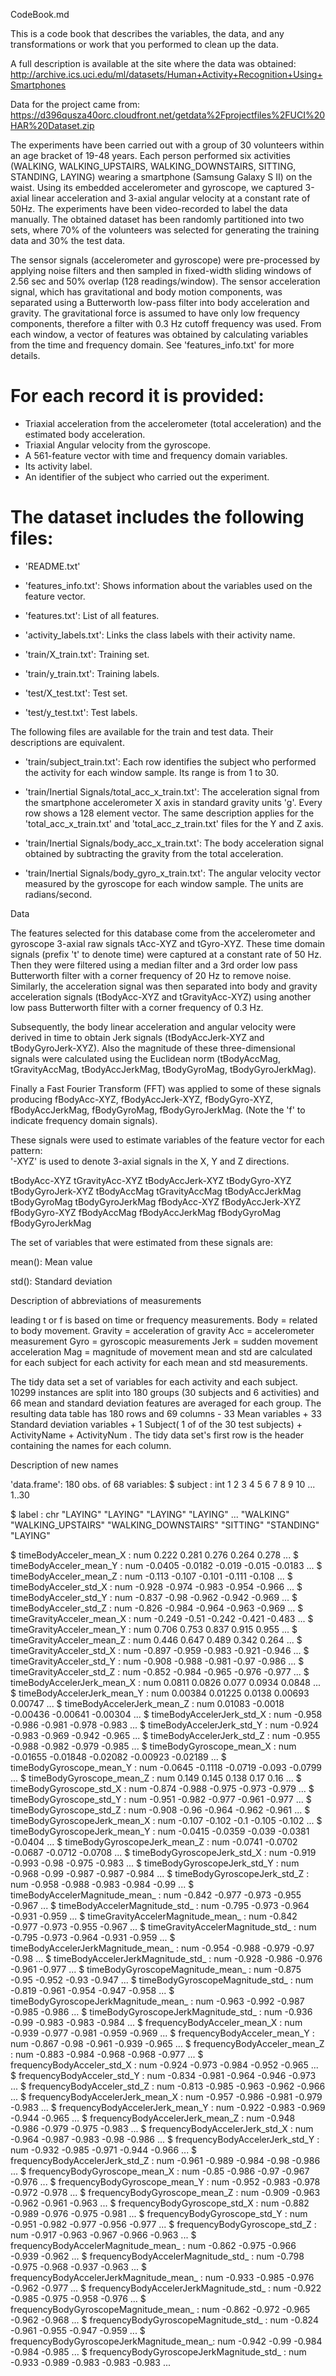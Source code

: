 CodeBook.md

This is a code book that describes the variables, the data, and any transformations or work that you performed to clean up the data.

A full description is available at the site where the data was obtained:
http://archive.ics.uci.edu/ml/datasets/Human+Activity+Recognition+Using+Smartphones

Data for the project came from:
https://d396qusza40orc.cloudfront.net/getdata%2Fprojectfiles%2FUCI%20HAR%20Dataset.zip 

The experiments have been carried out with a group of 30 volunteers within an age bracket of 19-48 years. Each person performed six activities (WALKING, WALKING_UPSTAIRS, WALKING_DOWNSTAIRS, SITTING, STANDING, LAYING) wearing a smartphone (Samsung Galaxy S II) on the waist. Using its embedded accelerometer and gyroscope, we captured 3-axial linear acceleration and 3-axial angular velocity at a constant rate of 50Hz. The experiments have been video-recorded to label the data manually. The obtained dataset has been randomly partitioned into two sets, where 70% of the volunteers was selected for generating the training data and 30% the test data. 

The sensor signals (accelerometer and gyroscope) were pre-processed by applying noise filters and then sampled in fixed-width sliding windows of 2.56 sec and 50% overlap (128 readings/window). The sensor acceleration signal, which has gravitational and body motion components, was separated using a Butterworth low-pass filter into body acceleration and gravity. The gravitational force is assumed to have only low frequency components, therefore a filter with 0.3 Hz cutoff frequency was used. From each window, a vector of features was obtained by calculating variables from the time and frequency domain. See 'features_info.txt' for more details. 

For each record it is provided:
======================================

- Triaxial acceleration from the accelerometer (total acceleration) and the estimated body acceleration.
- Triaxial Angular velocity from the gyroscope. 
- A 561-feature vector with time and frequency domain variables. 
- Its activity label. 
- An identifier of the subject who carried out the experiment.

The dataset includes the following files:
=========================================

- 'README.txt'

- 'features_info.txt': Shows information about the variables used on the feature vector.

- 'features.txt': List of all features.

- 'activity_labels.txt': Links the class labels with their activity name.

- 'train/X_train.txt': Training set.

- 'train/y_train.txt': Training labels.

- 'test/X_test.txt': Test set.

- 'test/y_test.txt': Test labels.

The following files are available for the train and test data. Their descriptions are equivalent. 

- 'train/subject_train.txt': Each row identifies the subject who performed the activity for each window sample. Its range is from 1 to 30. 

- 'train/Inertial Signals/total_acc_x_train.txt': The acceleration signal from the smartphone accelerometer X axis in standard gravity units 'g'. Every row shows a 128 element vector. The same description applies for the 'total_acc_x_train.txt' and 'total_acc_z_train.txt' files for the Y and Z axis. 

- 'train/Inertial Signals/body_acc_x_train.txt': The body acceleration signal obtained by subtracting the gravity from the total acceleration. 

- 'train/Inertial Signals/body_gyro_x_train.txt': The angular velocity vector measured by the gyroscope for each window sample. The units are radians/second. 

Data

The features selected for this database come from the accelerometer and gyroscope 3-axial raw signals tAcc-XYZ and tGyro-XYZ. These time domain signals (prefix 't' to denote time) were captured at a constant rate of 50 Hz. Then they were filtered using a median filter and a 3rd order low pass Butterworth filter with a corner frequency of 20 Hz to remove noise. Similarly, the acceleration signal was then separated into body and gravity acceleration signals (tBodyAcc-XYZ and tGravityAcc-XYZ) using another low pass Butterworth filter with a corner frequency of 0.3 Hz. 

Subsequently, the body linear acceleration and angular velocity were derived in time to obtain Jerk signals (tBodyAccJerk-XYZ and tBodyGyroJerk-XYZ). Also the magnitude of these three-dimensional signals were calculated using the Euclidean norm (tBodyAccMag, tGravityAccMag, tBodyAccJerkMag, tBodyGyroMag, tBodyGyroJerkMag). 

Finally a Fast Fourier Transform (FFT) was applied to some of these signals producing fBodyAcc-XYZ, fBodyAccJerk-XYZ, fBodyGyro-XYZ, fBodyAccJerkMag, fBodyGyroMag, fBodyGyroJerkMag. (Note the 'f' to indicate frequency domain signals). 

These signals were used to estimate variables of the feature vector for each pattern:  
'-XYZ' is used to denote 3-axial signals in the X, Y and Z directions.

tBodyAcc-XYZ
tGravityAcc-XYZ
tBodyAccJerk-XYZ
tBodyGyro-XYZ
tBodyGyroJerk-XYZ
tBodyAccMag
tGravityAccMag
tBodyAccJerkMag
tBodyGyroMag
tBodyGyroJerkMag
fBodyAcc-XYZ
fBodyAccJerk-XYZ
fBodyGyro-XYZ
fBodyAccMag
fBodyAccJerkMag
fBodyGyroMag
fBodyGyroJerkMag
 
The set of variables that were estimated from these signals are: 

  mean(): Mean value
  
  std(): Standard deviation
  
Description of abbreviations of measurements

leading t or f is based on time or frequency measurements.
Body = related to body movement.
Gravity = acceleration of gravity
Acc = accelerometer measurement
Gyro = gyroscopic measurements
Jerk = sudden movement acceleration
Mag = magnitude of movement
mean and std are calculated for each subject for each activity for each mean and std measurements.
    
The tidy data set a set of variables for each activity and each subject. 
10299 instances are split into 180 groups (30 subjects and 6 activities) and 66 mean and standard deviation features are averaged for each group. The resulting data table has 
180 rows and 69 columns - 33 Mean variables + 33 Standard deviation variables + 1 Subject( 1 of of the 30 test subjects) + 
ActivityName + ActivityNum . 
The tidy data set's first row is the header containing the names for each column.

Description of new names

'data.frame':	180 obs. of  68 variables:
 $ subject                                      : int  1 2 3 4 5 6 7 8 9 10 ...
                                                        1..30
                                                        
 $ label                                        : chr  "LAYING" "LAYING" "LAYING" "LAYING" ...
                                                       "WALKING"
                                                       "WALKING_UPSTAIRS"
                                                       "WALKING_DOWNSTAIRS"
                                                       "SITTING"
                                                       "STANDING"
                                                       "LAYING"
                                                       
 $ timeBodyAcceler_mean_X                   : num  0.222 0.281 0.276 0.264 0.278 ...
 $ timeBodyAcceler_mean_Y                   : num  -0.0405 -0.0182 -0.019 -0.015 -0.0183 ...
 $ timeBodyAcceler_mean_Z                   : num  -0.113 -0.107 -0.101 -0.111 -0.108 ...
 $ timeBodyAcceler_std_X                    : num  -0.928 -0.974 -0.983 -0.954 -0.966 ...
 $ timeBodyAcceler_std_Y                    : num  -0.837 -0.98 -0.962 -0.942 -0.969 ...
 $ timeBodyAcceler_std_Z                    : num  -0.826 -0.984 -0.964 -0.963 -0.969 ...
 $ timeGravityAcceler_mean_X                : num  -0.249 -0.51 -0.242 -0.421 -0.483 ...
 $ timeGravityAcceler_mean_Y                : num  0.706 0.753 0.837 0.915 0.955 ...
 $ timeGravityAcceler_mean_Z                : num  0.446 0.647 0.489 0.342 0.264 ...
 $ timeGravityAcceler_std_X                 : num  -0.897 -0.959 -0.983 -0.921 -0.946 ...
 $ timeGravityAcceler_std_Y                 : num  -0.908 -0.988 -0.981 -0.97 -0.986 ...
 $ timeGravityAcceler_std_Z                 : num  -0.852 -0.984 -0.965 -0.976 -0.977 ...
 $ timeBodyAccelerJerk_mean_X               : num  0.0811 0.0826 0.077 0.0934 0.0848 ...
 $ timeBodyAccelerJerk_mean_Y               : num  0.00384 0.01225 0.0138 0.00693 0.00747 ...
 $ timeBodyAccelerJerk_mean_Z               : num  0.01083 -0.0018 -0.00436 -0.00641 -0.00304 ...
 $ timeBodyAccelerJerk_std_X                : num  -0.958 -0.986 -0.981 -0.978 -0.983 ...
 $ timeBodyAccelerJerk_std_Y                : num  -0.924 -0.983 -0.969 -0.942 -0.965 ...
 $ timeBodyAccelerJerk_std_Z                : num  -0.955 -0.988 -0.982 -0.979 -0.985 ...
 $ timeBodyGyroscope_mean_X                 : num  -0.01655 -0.01848 -0.02082 -0.00923 -0.02189 ...
 $ timeBodyGyroscope_mean_Y                 : num  -0.0645 -0.1118 -0.0719 -0.093 -0.0799 ...
 $ timeBodyGyroscope_mean_Z                 : num  0.149 0.145 0.138 0.17 0.16 ...
 $ timeBodyGyroscope_std_X                  : num  -0.874 -0.988 -0.975 -0.973 -0.979 ...
 $ timeBodyGyroscope_std_Y                  : num  -0.951 -0.982 -0.977 -0.961 -0.977 ...
 $ timeBodyGyroscope_std_Z                  : num  -0.908 -0.96 -0.964 -0.962 -0.961 ...
 $ timeBodyGyroscopeJerk_mean_X             : num  -0.107 -0.102 -0.1 -0.105 -0.102 ...
 $ timeBodyGyroscopeJerk_mean_Y             : num  -0.0415 -0.0359 -0.039 -0.0381 -0.0404 ...
 $ timeBodyGyroscopeJerk_mean_Z             : num  -0.0741 -0.0702 -0.0687 -0.0712 -0.0708 ...
 $ timeBodyGyroscopeJerk_std_X              : num  -0.919 -0.993 -0.98 -0.975 -0.983 ...
 $ timeBodyGyroscopeJerk_std_Y              : num  -0.968 -0.99 -0.987 -0.987 -0.984 ...
 $ timeBodyGyroscopeJerk_std_Z              : num  -0.958 -0.988 -0.983 -0.984 -0.99 ...
 $ timeBodyAccelerMagnitude_mean_           : num  -0.842 -0.977 -0.973 -0.955 -0.967 ...
 $ timeBodyAccelerMagnitude_std_            : num  -0.795 -0.973 -0.964 -0.931 -0.959 ...
 $ timeGravityAccelerMagnitude_mean_        : num  -0.842 -0.977 -0.973 -0.955 -0.967 ...
 $ timeGravityAccelerMagnitude_std_         : num  -0.795 -0.973 -0.964 -0.931 -0.959 ...
 $ timeBodyAccelerJerkMagnitude_mean_       : num  -0.954 -0.988 -0.979 -0.97 -0.98 ...
 $ timeBodyAccelerJerkMagnitude_std_        : num  -0.928 -0.986 -0.976 -0.961 -0.977 ...
 $ timeBodyGyroscopeMagnitude_mean_         : num  -0.875 -0.95 -0.952 -0.93 -0.947 ...
 $ timeBodyGyroscopeMagnitude_std_          : num  -0.819 -0.961 -0.954 -0.947 -0.958 ...
 $ timeBodyGyroscopeJerkMagnitude_mean_     : num  -0.963 -0.992 -0.987 -0.985 -0.986 ...
 $ timeBodyGyroscopeJerkMagnitude_std_      : num  -0.936 -0.99 -0.983 -0.983 -0.984 ...
 $ frequencyBodyAcceler_mean_X              : num  -0.939 -0.977 -0.981 -0.959 -0.969 ...
 $ frequencyBodyAcceler_mean_Y              : num  -0.867 -0.98 -0.961 -0.939 -0.965 ...
 $ frequencyBodyAcceler_mean_Z              : num  -0.883 -0.984 -0.968 -0.968 -0.977 ...
 $ frequencyBodyAcceler_std_X               : num  -0.924 -0.973 -0.984 -0.952 -0.965 ...
 $ frequencyBodyAcceler_std_Y               : num  -0.834 -0.981 -0.964 -0.946 -0.973 ...
 $ frequencyBodyAcceler_std_Z               : num  -0.813 -0.985 -0.963 -0.962 -0.966 ...
 $ frequencyBodyAccelerJerk_mean_X          : num  -0.957 -0.986 -0.981 -0.979 -0.983 ...
 $ frequencyBodyAccelerJerk_mean_Y          : num  -0.922 -0.983 -0.969 -0.944 -0.965 ...
 $ frequencyBodyAccelerJerk_mean_Z          : num  -0.948 -0.986 -0.979 -0.975 -0.983 ...
 $ frequencyBodyAccelerJerk_std_X           : num  -0.964 -0.987 -0.983 -0.98 -0.986 ...
 $ frequencyBodyAccelerJerk_std_Y           : num  -0.932 -0.985 -0.971 -0.944 -0.966 ...
 $ frequencyBodyAccelerJerk_std_Z           : num  -0.961 -0.989 -0.984 -0.98 -0.986 ...
 $ frequencyBodyGyroscope_mean_X            : num  -0.85 -0.986 -0.97 -0.967 -0.976 ...
 $ frequencyBodyGyroscope_mean_Y            : num  -0.952 -0.983 -0.978 -0.972 -0.978 ...
 $ frequencyBodyGyroscope_mean_Z            : num  -0.909 -0.963 -0.962 -0.961 -0.963 ...
 $ frequencyBodyGyroscope_std_X             : num  -0.882 -0.989 -0.976 -0.975 -0.981 ...
 $ frequencyBodyGyroscope_std_Y             : num  -0.951 -0.982 -0.977 -0.956 -0.977 ...
 $ frequencyBodyGyroscope_std_Z             : num  -0.917 -0.963 -0.967 -0.966 -0.963 ...
 $ frequencyBodyAccelerMagnitude_mean_      : num  -0.862 -0.975 -0.966 -0.939 -0.962 ...
 $ frequencyBodyAccelerMagnitude_std_       : num  -0.798 -0.975 -0.968 -0.937 -0.963 ...
 $ frequencyBodyAccelerJerkMagnitude_mean_  : num  -0.933 -0.985 -0.976 -0.962 -0.977 ...
 $ frequencyBodyAccelerJerkMagnitude_std_   : num  -0.922 -0.985 -0.975 -0.958 -0.976 ...
 $ frequencyBodyGyroscopeMagnitude_mean_    : num  -0.862 -0.972 -0.965 -0.962 -0.968 ...
 $ frequencyBodyGyroscopeMagnitude_std_     : num  -0.824 -0.961 -0.955 -0.947 -0.959 ...
 $ frequencyBodyGyroscopeJerkMagnitude_mean_: num  -0.942 -0.99 -0.984 -0.984 -0.985 ...
 $ frequencyBodyGyroscopeJerkMagnitude_std_ : num  -0.933 -0.989 -0.983 -0.983 -0.983 ...
